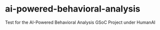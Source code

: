 # ai-powered-behavioral-analysis
Test for the AI-Powered Behavioral Analysis GSoC Project under HumanAI
